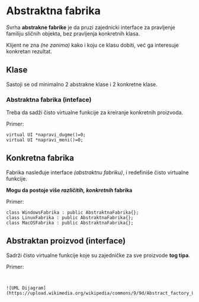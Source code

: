 # Abstraktna fabrika

Svrha **abstrakne fabrike** je da pruzi zajednicki interface za pravljenje familiju sličnih objekta, bez pravljenja konkretnih klasa.

Klijent ne zna *(ne zanima)* kako i koju ce klasu dobiti, već ga interesuje konkretan rezultat.

## Klase

Sastoji se od minimalno 2 abstrakne klase i 2 konkretne klase.

### Abstraktna fabrika (inteface)

Treba da sadži čisto virtualne funkcije za kreiranje konkretnih proizvoda.

Primer:
```
virtual UI *napravi_dugme()=0;
virtual UI *napravi_meni()=0;
```

## Konkretna fabrika
Fabrika nasleđuje interface *(abstraktnu fabriku)*, i redefiniše čisto virtualne funkcije.

**Mogu da postoje više *različitih, konkretnih* fabrika**

Primer:
```
class WindowsFabrika : public AbstraktnaFabrika{};
class LinuxFabrika : public AbstraktnaFabrika{};
class MacOSFabrika : public AbstraktnaFabrika{};
```

## Abstraktan proizvod (interface)
Sadrži čisto virtualne funkcije koje su zajedničke za sve proizvode **tog tipa**.

Primer:
```


![UML Dijagram](https://upload.wikimedia.org/wikipedia/commons/9/9d/Abstract_factory_UML.svg)
